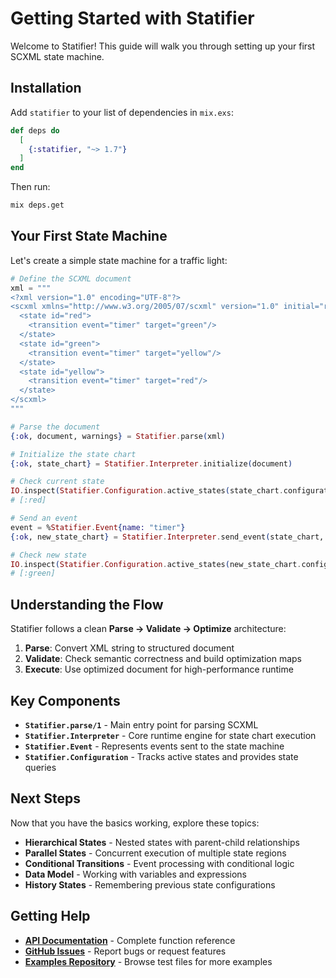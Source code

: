 # Getting Started with Statifier

Welcome to Statifier! This guide will walk you through setting up your first SCXML state machine.

## Installation

Add `statifier` to your list of dependencies in `mix.exs`:

```elixir
def deps do
  [
    {:statifier, "~> 1.7"}
  ]
end
```

Then run:
```bash
mix deps.get
```

## Your First State Machine

Let's create a simple state machine for a traffic light:

```elixir
# Define the SCXML document
xml = """
<?xml version="1.0" encoding="UTF-8"?>
<scxml xmlns="http://www.w3.org/2005/07/scxml" version="1.0" initial="red">
  <state id="red">
    <transition event="timer" target="green"/>
  </state>
  <state id="green">  
    <transition event="timer" target="yellow"/>
  </state>
  <state id="yellow">
    <transition event="timer" target="red"/>
  </state>
</scxml>
"""

# Parse the document
{:ok, document, warnings} = Statifier.parse(xml)

# Initialize the state chart
{:ok, state_chart} = Statifier.Interpreter.initialize(document)

# Check current state
IO.inspect(Statifier.Configuration.active_states(state_chart.configuration))
# [:red]

# Send an event
event = %Statifier.Event{name: "timer"}
{:ok, new_state_chart} = Statifier.Interpreter.send_event(state_chart, event)

# Check new state  
IO.inspect(Statifier.Configuration.active_states(new_state_chart.configuration))
# [:green]
```

## Understanding the Flow

Statifier follows a clean **Parse → Validate → Optimize** architecture:

1. **Parse**: Convert XML string to structured document
2. **Validate**: Check semantic correctness and build optimization maps  
3. **Execute**: Use optimized document for high-performance runtime

## Key Components

- **`Statifier.parse/1`** - Main entry point for parsing SCXML
- **`Statifier.Interpreter`** - Core runtime engine for state chart execution
- **`Statifier.Event`** - Represents events sent to the state machine
- **`Statifier.Configuration`** - Tracks active states and provides state queries

## Next Steps

Now that you have the basics working, explore these topics:

- **Hierarchical States** - Nested states with parent-child relationships
- **Parallel States** - Concurrent execution of multiple state regions  
- **Conditional Transitions** - Event processing with conditional logic
- **Data Model** - Working with variables and expressions
- **History States** - Remembering previous state configurations

## Getting Help

- **[API Documentation](https://hexdocs.pm/statifier/)** - Complete function reference
- **[GitHub Issues](https://github.com/riddler/statifier/issues)** - Report bugs or request features
- **[Examples Repository](https://github.com/riddler/statifier/tree/master/test)** - Browse test files for more examples
